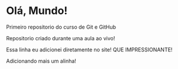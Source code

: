 # Olá, Mundo!
 Primeiro repositorio do curso de Git e GitHub

 Repositorio criado durante uma aula ao vivo!

 Essa linha eu adicionei diretamente no site! QUE IMPRESSIONANTE!

 Adicionando mais um alinha!
